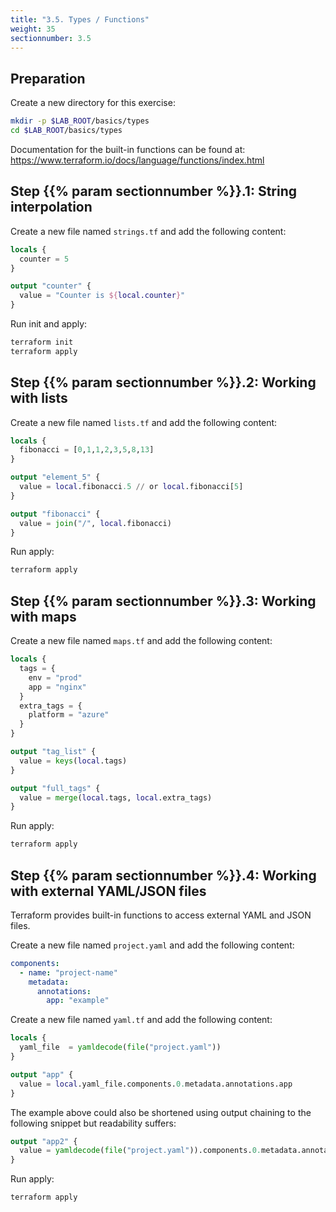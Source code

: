 ```yaml
---
title: "3.5. Types / Functions"
weight: 35
sectionnumber: 3.5
---
```



## Preparation

Create a new directory for this exercise:

```bash
mkdir -p $LAB_ROOT/basics/types
cd $LAB_ROOT/basics/types
```

Documentation for the built-in functions can be found at:
https://www.terraform.io/docs/language/functions/index.html


## Step {{% param sectionnumber %}}.1: String interpolation

Create a new file named `strings.tf` and add the following content:

```terraform
locals {
  counter = 5
}

output "counter" {
  value = "Counter is ${local.counter}"
}
```

Run init and apply:

```bash
terraform init
terraform apply
```


## Step {{% param sectionnumber %}}.2: Working with lists

Create a new file named `lists.tf` and add the following content:

```terraform
locals {
  fibonacci = [0,1,1,2,3,5,8,13]
}

output "element_5" {
  value = local.fibonacci.5 // or local.fibonacci[5]
}

output "fibonacci" {
  value = join("/", local.fibonacci)
}
```

Run apply:

```bash
terraform apply
```


## Step {{% param sectionnumber %}}.3: Working with maps

Create a new file named `maps.tf` and add the following content:

```terraform
locals {
  tags = {
    env = "prod"
    app = "nginx"
  }
  extra_tags = {
    platform = "azure"
  }
}

output "tag_list" {
  value = keys(local.tags)
}

output "full_tags" {
  value = merge(local.tags, local.extra_tags)
}
```

Run apply:

```bash
terraform apply
```


## Step {{% param sectionnumber %}}.4: Working with external YAML/JSON files

Terraform provides built-in functions to access external YAML and JSON files.

Create a new file named `project.yaml` and add the following content:

```yaml
components:
  - name: "project-name"
    metadata:
      annotations:
        app: "example"
```

Create a new file named `yaml.tf` and add the following content:

```terraform
locals {
  yaml_file  = yamldecode(file("project.yaml"))
}

output "app" {
  value = local.yaml_file.components.0.metadata.annotations.app
}
```

The example above could also be shortened using output chaining to the following snippet
but readability suffers:

```terraform
output "app2" {
  value = yamldecode(file("project.yaml")).components.0.metadata.annotations.app
}
```

Run apply:

```bash
terraform apply
```
